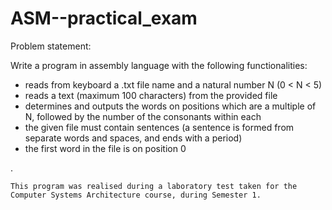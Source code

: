 # ASM--practical_exam

Problem statement:

Write a program in assembly language with the following functionalities:

- reads from keyboard a .txt file name and a natural number N (0 < N < 5)
- reads a text (maximum 100 characters) from the provided file
- determines and outputs the words on positions which are a multiple of N, followed by the number of the consonants within each
- the given file must contain sentences (a sentence is formed from separate words and spaces, and ends with a period)
- the first word in the file is on position 0

.

	This program was realised during a laboratory test taken for the Computer Systems Architecture course, during Semester 1.
